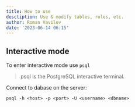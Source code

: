 ```yaml
---
title: How to use
desctiption: Use & modify tables, roles, etc.
author: Roman Vavilov
date: '2023-06-14 06:15'
---
```


## Interactive mode

To enter interactive mode use `psql`

> psql is the PostgreSQL interactive terminal.

Connect to dabase on the server:
```Shell
psql -h <host> -p <port> -U <username> <dbname>
```
